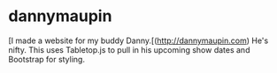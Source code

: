 dannymaupin
===========

[I made a website for my buddy Danny.[(http://dannymaupin.com) He's nifty. This uses Tabletop.js to pull in his upcoming show dates and Bootstrap for styling.
